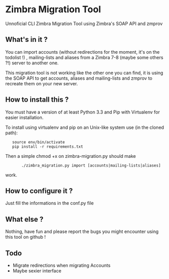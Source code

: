 # Zimbra Migration Tool

Unnoficial CLI Zimbra Migration Tool using Zimbra's SOAP API and zmprov

## What's in it ?

You can import accounts (without redirections for the moment, it's on the todolist !) , mailing-lists and aliases from a Zimbra 7-8 (maybe some others ?!) server to another one.

This migration tool is not working like the other one you can find, it is using the SOAP API to get accounts, aliases and mailing-lists and zmprov to recreate them on your new server.

## How to install this ?

You must have a version of at least Python 3.3 and Pip with Virtualenv for easier installation.

To install using virtualenv and pip on an Unix-like system use (in the cloned path):

   	   source env/bin/activate
   	   pip install -r requirements.txt

Then a simple chmod +x on zimbra-migration.py should make

       	   ./zimbra_migration.py import [accounts|mailing-lists|aliases]

work.

## How to configure it ?

Just fill the informations in the conf.py file

## What else ?

Nothing, have fun and please report the bugs you might encounter using this tool on github !

## Todo

- Migrate redirections when migrating Accounts
- Maybe sexier interface